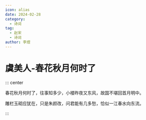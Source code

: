 ```yaml
---
icon: alias
date: 2024-02-28
category:
  - 诗词
tag:
  - 赵宋
  - 诗词
author: 李煜
---
```


# 虞美人-春花秋月何时了

<!-- more -->


::: center 

春花秋月何时了，往事知多少，小楼昨夜又东风，故国不堪回首月明中。

雕栏玉砌应犹在，只是朱颜改，问君能有几多愁，恰似一江春水向东流。

:::
